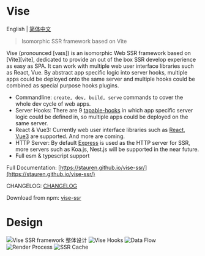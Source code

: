# Vise
English | [简体中文](./README-zh_CN.md)

> Isomorphic SSR framework based on Vite

Vise (pronounced [vaɪs]) is an isomorphic Web SSR framework based on [Vite][vite], dedicated to provide an out of the box SSR develop experience as easy as SPA. It can work with multiple web user interface libraries such as React, Vue. By abstract app specific logic into server hooks, multiple apps could be deployed onto the same server and multiple hooks could be combined as special purpose hooks plugins. 

- Commandline: `create, dev, build, serve` commands to cover the whole dev cycle of web apps.
- Server Hooks: There are 9 [tapable-hooks](https://stauren.github.io/vise-ssr/tapable-hooks.html) in which app specific server logic could be defined in, so multiple apps could be deployed on the same server.
- React & Vue3: Currently web user interface libraries such as [React](https://www.npmjs.com/package/@vise-ssr/react), [Vue3](https://www.npmjs.com/package/@vise-ssr/vue3) are supported. And more are coming.
- HTTP Server: By default [Express](https://expressjs.com/) is used as the HTTP server for SSR, more servers such as Koa.js, Nest.js will be supported in the near future.
- Full esm & typescript support

Full Documentation: [https://stauren.github.io/vise-ssr/](https://stauren.github.io/vise-ssr/)

CHANGELOG: [CHANGELOG](https://github.com/stauren/vise-ssr/blob/main/packages/core/CHANGELOG.md)

Download from npm: [vise-ssr](https://www.npmjs.com/package/vise-ssr)

# Design
![Vise SSR framework 整体设计](https://cdn.rawgit.com/stauren/vise-ssr/main/packages/app-vue3-intro/public/images/ssr.drawio.png)
![Vise Hooks](https://cdn.rawgit.com/stauren/vise-ssr/main/packages/app-vue3-intro/public/images/tapable-hooks.png)
![Data Flow](https://cdn.rawgit.com/stauren/vise-ssr/main/packages/app-vue3-intro/public/images/data-flow.png)
![Render Process](https://cdn.rawgit.com/stauren/vise-ssr/main/packages/app-vue3-intro/public/images/render-process.png)
![SSR Cache](https://cdn.rawgit.com/stauren/vise-ssr/main/packages/app-vue3-intro/public/images/ssr-cache.png)
